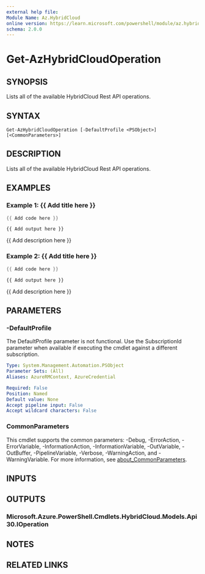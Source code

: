 ```yaml
---
external help file:
Module Name: Az.HybridCloud
online version: https://learn.microsoft.com/powershell/module/az.hybridcloud/get-azhybridcloudoperation
schema: 2.0.0
---
```


# Get-AzHybridCloudOperation

## SYNOPSIS
Lists all of the available HybridCloud Rest API operations.

## SYNTAX

```
Get-AzHybridCloudOperation [-DefaultProfile <PSObject>] [<CommonParameters>]
```

## DESCRIPTION
Lists all of the available HybridCloud Rest API operations.

## EXAMPLES

### Example 1: {{ Add title here }}
```powershell
{{ Add code here }}
```

```output
{{ Add output here }}
```

{{ Add description here }}

### Example 2: {{ Add title here }}
```powershell
{{ Add code here }}
```

```output
{{ Add output here }}
```

{{ Add description here }}

## PARAMETERS

### -DefaultProfile
The DefaultProfile parameter is not functional.
Use the SubscriptionId parameter when available if executing the cmdlet against a different subscription.

```yaml
Type: System.Management.Automation.PSObject
Parameter Sets: (All)
Aliases: AzureRMContext, AzureCredential

Required: False
Position: Named
Default value: None
Accept pipeline input: False
Accept wildcard characters: False
```

### CommonParameters
This cmdlet supports the common parameters: -Debug, -ErrorAction, -ErrorVariable, -InformationAction, -InformationVariable, -OutVariable, -OutBuffer, -PipelineVariable, -Verbose, -WarningAction, and -WarningVariable. For more information, see [about_CommonParameters](http://go.microsoft.com/fwlink/?LinkID=113216).

## INPUTS

## OUTPUTS

### Microsoft.Azure.PowerShell.Cmdlets.HybridCloud.Models.Api30.IOperation

## NOTES

## RELATED LINKS

